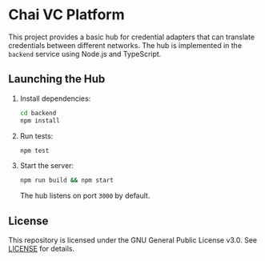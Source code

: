 # Chai VC Platform

This project provides a basic hub for credential adapters that can translate
credentials between different networks. The hub is implemented in the
`backend` service using Node.js and TypeScript.

## Launching the Hub

1. Install dependencies:
   ```bash
   cd backend
   npm install
   ```
2. Run tests:
   ```bash
   npm test
   ```
3. Start the server:
   ```bash
   npm run build && npm start
   ```
   The hub listens on port `3000` by default.

## License

This repository is licensed under the GNU General Public License v3.0. See
[LICENSE](LICENSE) for details.

